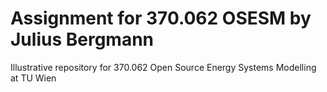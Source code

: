 # Assignment for 370.062 OSESM by Julius Bergmann


Illustrative repository for 370.062 Open Source Energy Systems Modelling at TU Wien

